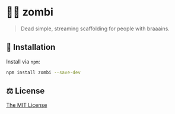 # 🧟‍♂️ zombi

> Dead simple, streaming scaffolding for people with braaains.

## 🔗 Installation

Install via `npm`:

```sh
npm install zombi --save-dev
```

## ⚖️ License

[The MIT License](./LICENSE)
